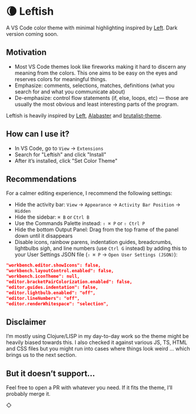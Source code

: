 # 🌘 Leftish

A VS Code color theme with minimal highlighting inspired by [Left](https://100r.co/site/left.html). Dark version coming soon.

## Motivation

* Most VS Code themes look like fireworks making it hard to discern any meaning from the colors. This one aims to be easy on the eyes and reserves colors for meaningful things.
* Emphasize: comments, selections, matches, definitions (what you search for and what you communicate about)
* De-emphasize: control flow statements (if, else, loops, etc) — those are usually the most obvious and least interesting parts of the program.

Leftish is heavily inspired by [Left](https://100r.co/site/left.html), [Alabaster](https://github.com/tonsky/sublime-scheme-alabaster) and [brutalist-theme](https://asylum.madhouse-project.org/blog/2018/09/06/the-brutalist-path/).

## How can I use it?

* In VS Code, go to `View` → `Extensions`
* Search for "Leftish" and click "Install"
* After it’s installed, click "Set Color Theme"

## Recommendations

For a calmer editing experience, I recommend the following settings:

* Hide the activity bar: `View` → `Appearance` → `Activity Bar Position` → `Hidden`
* Hide the sidebar: `⌘ B` or `Ctrl B`
* Use the Commands Palette instead: `⇧ ⌘ P` or `⇧ Ctrl P`
* Hide the bottom Output Panel: Drag from the top frame of the panel down until it disappears
* Disable icons, rainbow parens, indentation guides, breadcrumbs, lightbulbs *sigh*, and line numbers (use `Ctrl G` instead) by adding this to your User Settings JSON file (`⇧ ⌘ P` → `Open User Settings (JSON)`):

```JSON
"workbench.editor.showIcons": false,
"workbench.layoutControl.enabled": false,
"workbench.iconTheme": null,
"editor.bracketPairColorization.enabled": false,
"editor.guides.indentation": false,
"editor.lightbulb.enabled": "off",
"editor.lineNumbers": "off",
"editor.renderWhitespace": "selection",
```

## Disclaimer

I’m mostly using Clojure/LISP in my day-to-day work so the theme might be heavily biased towards this. I also checked it against various JS, TS, HTML and CSS files but you might run into cases where things look weird … which brings us to the next section.

## But it doesn’t support…

Feel free to open a PR with whatever you need. If it fits the theme, I’ll probably merge it.

◇
